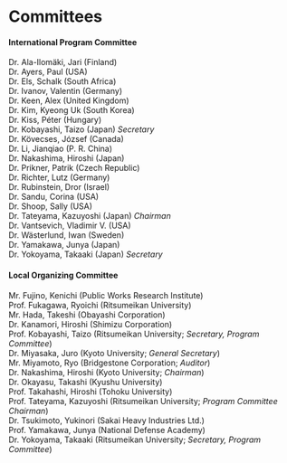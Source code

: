 # Committees

#### **International Program Committee**

Dr. Ala-Ilomäki, Jari (Finland)\
Dr. Ayers, Paul (USA)\
Dr. Els, Schalk (South Africa)\
Dr. Ivanov, Valentin (Germany)\
Dr. Keen, Alex (United Kingdom)\
Dr. Kim, Kyeong Uk (South Korea)\
Dr. Kiss, Péter (Hungary)\
Dr. Kobayashi, Taizo (Japan) _Secretary_\
Dr. Kövecses, József (Canada)\
Dr. Li, Jianqiao (P. R. China)\
Dr. Nakashima, Hiroshi (Japan)\
Dr. Prikner, Patrik (Czech Republic)\
Dr. Richter, Lutz (Germany)\
Dr. Rubinstein, Dror (Israel)\
Dr. Sandu, Corina (USA)\
Dr. Shoop, Sally (USA)\
Dr. Tateyama, Kazuyoshi (Japan) _Chairman_\
Dr. Vantsevich, Vladimir V. (USA)\
Dr. Wästerlund, Iwan (Sweden)\
Dr. Yamakawa, Junya (Japan)\
Dr. Yokoyama, Takaaki (Japan) _Secretary_

#### **Local Organizing Committee**

Mr. Fujino, Kenichi (Public Works Research Institute)\
Prof. Fukagawa, Ryoichi (Ritsumeikan University)\
Mr. Hada, Takeshi (Obayashi Corporation)\
Dr. Kanamori, Hiroshi (Shimizu Corporation)\
Prof. Kobayashi, Taizo (Ritsumeikan University; _Secretary, Program Committee_)\
Dr. Miyasaka, Juro (Kyoto University; _General Secretary_)\
Mr. Miyamoto, Ryo (Bridgestone Corporation; _Auditor_)\
Dr. Nakashima, Hiroshi (Kyoto University; _Chairman_)\
Dr. Okayasu, Takashi (Kyushu University)\
Prof. Takahashi, Hiroshi (Tohoku University)\
Prof. Tateyama, Kazuyoshi (Ritsumeikan University; _Program Committee Chairman_)\
Dr. Tsukimoto, Yukinori (Sakai Heavy Industries Ltd.)\
Prof. Yamakawa, Junya (National Defense Academy)\
Dr. Yokoyama, Takaaki (Ritsumeikan University; _Secretary, Program Committee_)
